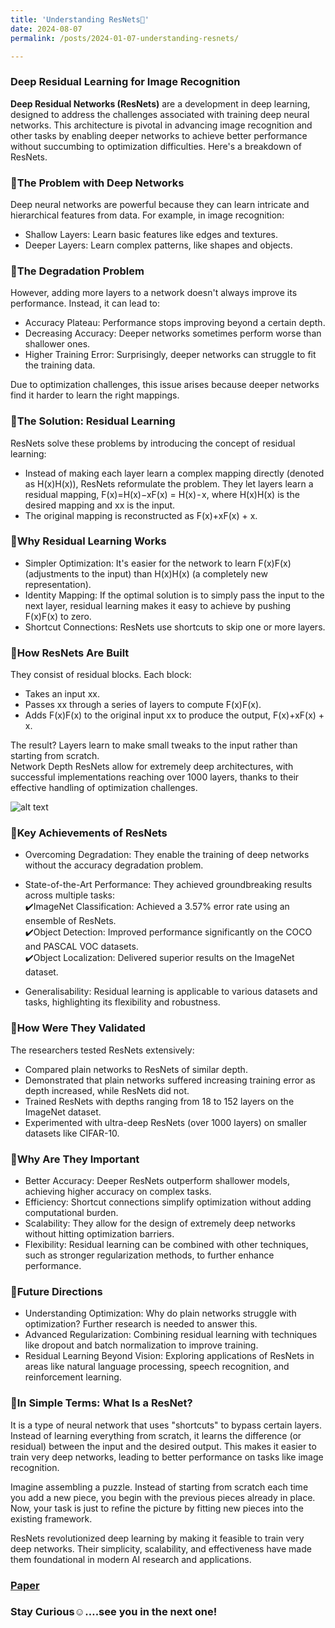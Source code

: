 ```yaml
---
title: 'Understanding ResNets👀'
date: 2024-08-07
permalink: /posts/2024-01-07-understanding-resnets/

---
```

### Deep Residual Learning for Image Recognition

**Deep Residual Networks (ResNets)** are a development in deep learning, designed to address the challenges associated with training deep neural networks. This architecture is pivotal in advancing image recognition and other tasks by enabling deeper networks to achieve better performance without succumbing to optimization difficulties. Here's a breakdown of ResNets.

### 📌The Problem with Deep Networks
Deep neural networks are powerful because they can learn intricate and hierarchical features from data. For example, in image recognition:
* Shallow Layers: Learn basic features like edges and textures.  
* Deeper Layers: Learn complex patterns, like shapes and objects.

### 📌The Degradation Problem
However, adding more layers to a network doesn't always improve its performance. Instead, it can lead to:  
* Accuracy Plateau: Performance stops improving beyond a certain depth.  
* Decreasing Accuracy: Deeper networks sometimes perform worse than shallower ones.  
* Higher Training Error: Surprisingly, deeper networks can struggle to fit the training data.

Due to optimization challenges, this issue arises because deeper networks find it harder to learn the right mappings.

### 📌The Solution: Residual Learning
ResNets solve these problems by introducing the concept of residual learning:  
* Instead of making each layer learn a complex mapping directly (denoted as H(x)H(x)), ResNets reformulate the problem. They let layers learn a residual mapping, F(x)=H(x)−xF(x) = H(x) - x, where H(x)H(x) is the desired mapping and xx is the input.  
* The original mapping is reconstructed as F(x)+xF(x) + x.

### 📌Why Residual Learning Works
* Simpler Optimization: It's easier for the network to learn F(x)F(x) (adjustments to the input) than H(x)H(x) (a completely new representation).  
* Identity Mapping: If the optimal solution is to simply pass the input to the next layer, residual learning makes it easy to achieve by pushing F(x)F(x) to zero.
* Shortcut Connections: ResNets use shortcuts to skip one or more layers.

### 📌How ResNets Are Built  
They consist of residual blocks. Each block:  
- Takes an input xx.  
- Passes xx through a series of layers to compute F(x)F(x).  
- Adds F(x)F(x) to the original input xx to produce the output, F(x)+xF(x) + x.

The result? Layers learn to make small tweaks to the input rather than starting from scratch.  
Network Depth
ResNets allow for extremely deep architectures, with successful implementations reaching over 1000 layers, thanks to their effective handling of optimization challenges.

![alt text](https://miro.medium.com/v2/resize:fit:1100/format:webp/1*C8jf92MeHZnxnbpMkz6jkQ.png)    

### 📌Key Achievements of ResNets
- Overcoming Degradation: They enable the training of deep networks without the accuracy degradation problem.
- State-of-the-Art Performance: They achieved groundbreaking results across multiple tasks:  
✔️ImageNet Classification: Achieved a 3.57% error rate using an ensemble of ResNets.  
✔️Object Detection: Improved performance significantly on the COCO and PASCAL VOC datasets.  
✔️Object Localization: Delivered superior results on the ImageNet dataset.

- Generalisability: Residual learning is applicable to various datasets and tasks, highlighting its flexibility and robustness.

### 📌How Were They Validated
The researchers tested ResNets extensively:  
- Compared plain networks to ResNets of similar depth.  
- Demonstrated that plain networks suffered increasing training error as depth increased, while ResNets did not.  
- Trained ResNets with depths ranging from 18 to 152 layers on the ImageNet dataset.  
- Experimented with ultra-deep ResNets (over 1000 layers) on smaller datasets like CIFAR-10.

### 📌Why Are They Important
- Better Accuracy: Deeper ResNets outperform shallower models, achieving higher accuracy on complex tasks.  
- Efficiency: Shortcut connections simplify optimization without adding computational burden.  
- Scalability: They allow for the design of extremely deep networks without hitting optimization barriers.  
- Flexibility: Residual learning can be combined with other techniques, such as stronger regularization methods, to further enhance performance.

### 📌Future Directions
- Understanding Optimization: Why do plain networks struggle with optimization? Further research is needed to answer this.  
- Advanced Regularization: Combining residual learning with techniques like dropout and batch normalization to improve training.  
- Residual Learning Beyond Vision: Exploring applications of ResNets in areas like natural language processing, speech recognition, and reinforcement learning.

### 📌In Simple Terms: What Is a ResNet?
It is a type of neural network that uses "shortcuts" to bypass certain layers. Instead of learning everything from scratch, it learns the difference (or residual) between the input and the desired output. This makes it easier to train very deep networks, leading to better performance on tasks like image recognition.  

Imagine assembling a puzzle. Instead of starting from scratch each time you add a new piece, you begin with the previous pieces already in place. Now, your task is just to refine the picture by fitting new pieces into the existing framework.

ResNets revolutionized deep learning by making it feasible to train very deep networks. Their simplicity, scalability, and effectiveness have made them foundational in modern AI research and applications.

### [Paper](https://arxiv.org/abs/1512.03385)

### Stay Curious☺️….see you in the next one!